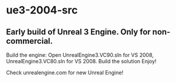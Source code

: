 # ue3-2004-src
Early build of Unreal 3 Engine. Only for non-commercial.
------------------------------------------------------------

Build the engine:
  Open UnrealEngine3.VC90.sln for VS 2008, UnrealEngine3.VC80.sln for VS 2008.
  Build the solution
  Enjoy!

Check unrealengine.com for new Unreal Engine!

